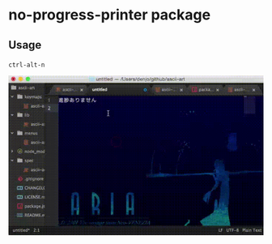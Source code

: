 # no-progress-printer package

## Usage

`ctrl-alt-n`

![A screenshot of your package](https://github.com/akiyoshiaki/no-progress-printer/blob/master/noprogress.gif)
